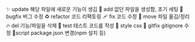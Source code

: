 ✨ update  해당 파일에 새로운 기능이 생김
🎉 add 없던 파일을 생성함, 초기 세팅
🐛 bugfix 버그 수정
♻️ refactor 코드 리팩토링
🩹 fix 코드 수정
🚚 move 파일 옮김/정리
🔥 del 기능/파일을 삭제
🍻 test 테스트 코드를 작성
💄 style css
🙈 gitfix gitignore 수정
🔨script package.json 변경(npm 설치 등)